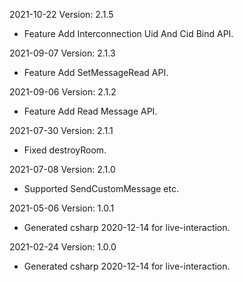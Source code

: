 2021-10-22 Version: 2.1.5
- Feature Add Interconnection Uid And Cid Bind API.

2021-09-07 Version: 2.1.3
- Feature Add SetMessageRead API.

2021-09-06 Version: 2.1.2
- Feature Add Read Message API.

2021-07-30 Version: 2.1.1
- Fixed destroyRoom.

2021-07-08 Version: 2.1.0
- Supported SendCustomMessage etc.

2021-05-06 Version: 1.0.1
- Generated csharp 2020-12-14 for live-interaction.

2021-02-24 Version: 1.0.0
- Generated csharp 2020-12-14 for live-interaction.

